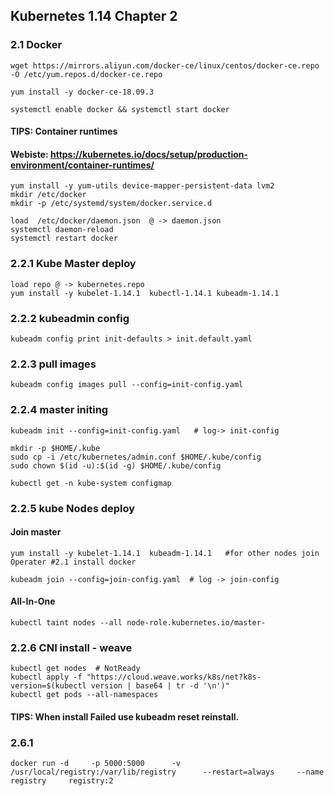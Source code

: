 ## Kubernetes 1.14 Chapter 2


### 2.1  Docker
	wget https://mirrors.aliyun.com/docker-ce/linux/centos/docker-ce.repo -O /etc/yum.repos.d/docker-ce.repo

	yum install -y docker-ce-18.09.3

	systemctl enable docker && systemctl start docker

#### TIPS: Container runtimes 
#### Webiste: https://kubernetes.io/docs/setup/production-environment/container-runtimes/

	yum install -y yum-utils device-mapper-persistent-data lvm2
	mkdir /etc/docker
	mkdir -p /etc/systemd/system/docker.service.d

	load  /etc/docker/daemon.json  @ -> daemon.json 
	systemctl daemon-reload
	systemctl restart docker


### 2.2.1 Kube Master deploy
	load repo @ -> kubernetes.repo
	yum install -y kubelet-1.14.1  kubectl-1.14.1 kubeadm-1.14.1

### 2.2.2 kubeadmin config
	kubeadm config print init-defaults > init.default.yaml

### 2.2.3 pull images
	kubeadm config images pull --config=init-config.yaml

### 2.2.4 master initing
	kubeadm init --config=init-config.yaml   # log-> init-config

	mkdir -p $HOME/.kube
	sudo cp -i /etc/kubernetes/admin.conf $HOME/.kube/config
	sudo chown $(id -u):$(id -g) $HOME/.kube/config

	kubectl get -n kube-system configmap


### 2.2.5  kube Nodes deploy
#### Join master
	yum install -y kubelet-1.14.1  kubeadm-1.14.1   #for other nodes join
	Operater #2.1 install docker	

	kubeadm join --config=join-config.yaml  # log -> join-config

#### All-In-One
	
	kubectl taint nodes --all node-role.kubernetes.io/master-

### 2.2.6 CNI install - weave
	kubectl get nodes  # NotReady
	kubectl apply -f "https://cloud.weave.works/k8s/net?k8s-version=$(kubectl version | base64 | tr -d '\n')"
	kubectl get pods --all-namespaces
	
#### TIPS: When install Failed use kubeadm reset reinstall.

### 2.6.1
	docker run -d     -p 5000:5000      -v /usr/local/registry:/var/lib/registry      --restart=always     --name registry     registry:2



